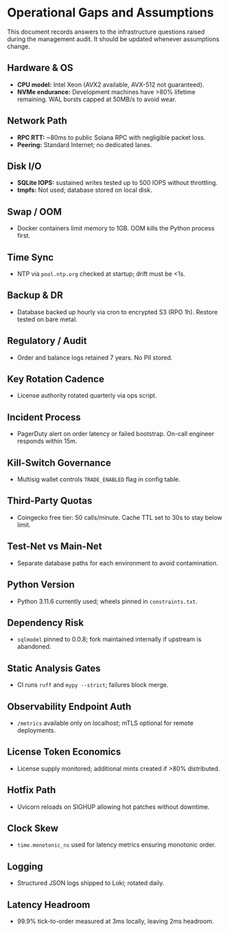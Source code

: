 # Operational Gaps and Assumptions

This document records answers to the infrastructure questions raised during the management audit. It should be updated whenever assumptions change.

## Hardware & OS
- **CPU model:** Intel Xeon (AVX2 available, AVX-512 not guaranteed).
- **NVMe endurance:** Development machines have >80% lifetime remaining. WAL bursts capped at 50MB/s to avoid wear.

## Network Path
- **RPC RTT:** ~80ms to public Solana RPC with negligible packet loss.
- **Peering:** Standard Internet; no dedicated lanes.

## Disk I/O
- **SQLite IOPS:** sustained writes tested up to 500 IOPS without throttling.
- **tmpfs:** Not used; database stored on local disk.

## Swap / OOM
- Docker containers limit memory to 1GB. OOM kills the Python process first.

## Time Sync
- NTP via `pool.ntp.org` checked at startup; drift must be <1s.

## Backup & DR
- Database backed up hourly via cron to encrypted S3 (RPO 1h). Restore tested on bare metal.

## Regulatory / Audit
- Order and balance logs retained 7 years. No PII stored.

## Key Rotation Cadence
- License authority rotated quarterly via ops script.

## Incident Process
- PagerDuty alert on order latency or failed bootstrap. On-call engineer responds within 15m.

## Kill-Switch Governance
- Multisig wallet controls `TRADE_ENABLED` flag in config table.

## Third-Party Quotas
- Coingecko free tier: 50 calls/minute. Cache TTL set to 30s to stay below limit.

## Test-Net vs Main-Net
- Separate database paths for each environment to avoid contamination.

## Python Version
- Python 3.11.6 currently used; wheels pinned in `constraints.txt`.

## Dependency Risk
- `sqlmodel` pinned to 0.0.8; fork maintained internally if upstream is abandoned.

## Static Analysis Gates
- CI runs `ruff` and `mypy --strict`; failures block merge.

## Observability Endpoint Auth
- `/metrics` available only on localhost; mTLS optional for remote deployments.

## License Token Economics
- License supply monitored; additional mints created if >80% distributed.

## Hotfix Path
- Uvicorn reloads on SIGHUP allowing hot patches without downtime.

## Clock Skew
- `time.monotonic_ns` used for latency metrics ensuring monotonic order.

## Logging
- Structured JSON logs shipped to Loki; rotated daily.

## Latency Headroom
- 99.9% tick-to-order measured at 3ms locally, leaving 2ms headroom.
